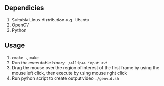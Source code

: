 ## Dependicies

1. Suitable Linux distribution e.g. Ubuntu
2. OpenCV
3. Python

## Usage

1. 
    `cmake .`, `make`
2. Run the executable binary
    `./ellipse input.avi`
3. Drag the mouse over the region of interest of the first frame by using the mouse left click, then execute by using mouse right click
4. Run python script to create output video
    `./genvid.sh`
